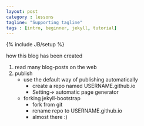 ```yaml
---
layout: post
category : lessons
tagline: "Supporting tagline"
tags : [intro, beginner, jekyll, tutorial]
---
```

{% include JB/setup %}


how this blog has been created
1. read many blog-posts on the web
2. publish
   - use the default way of publishing automatically
     + create a repo named USERNAME.github.io
     + Setting-> automatic page generator
   - forking jekyll-bootstrap
     + fork from git
     + rename repo to USERNAME.github.io
     + almost there :)

